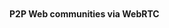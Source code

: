 <span style="display: inline-block; background: url(resources/logo.svg); width: 70%; height: 200px; background-size: contain; background-repeat: no-repeat;"></span>

#### P2P Web communities via WebRTC
